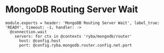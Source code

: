 
# MongoDB Routing Server Wait

    module.exports = header: 'MongoDB Routing Server Wait', label_true: 'READY', timeout: -1, handler: ->
      @connection.wait
        servers: for ctx in @contexts 'ryba/mongodb/router'
          host: @config.host
          port: @config.ryba.mongodb.router.config.net.port
